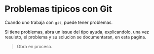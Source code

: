 # Problemas tipicos con Git

Cuando uno trabaja con `git`, puede tener problemas.

Si tiene problemas, abra un issue del tipo ayuda, explicandolo, una vez resuleto, el problema y su solucion se documentaran, en esta pagina.

> Obra en proceso.

